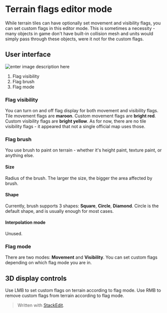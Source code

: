 # Terrain flags editor mode
While terrain tiles can have optionally set movement and visibility flags, you can set custom flags in this editor mode. This is sometimes a necessity - many objects in game don't have built-in collision mesh and units would simply pass through these objects, were it not for the custom flags.

## User interface
![enter image description here](https://lh3.googleusercontent.com/-km0wvF6E_KUniRlcuy25Azqv5JU8vAstJ3XVurZEW3hc0LirYEPh1UFj9Xq0p8dZeFIqPv0Aaxk)
1. Flag visibility
2. Flag brush
3. Flag mode

### Flag visibility
You can turn on and off flag display for both movement and visibility flags. Tile movement flags are **maroon**. Custom movement flags are **bright red**. Custom visibility flags are **bright yellow**.
As for now, there are no tile visibility flags - it appeared that not a single official map uses those.

### Flag brush
You use brush to paint on terrain - whether it's height paint, texture paint, or anything else.
#### Size
Radius of the brush. The larger the size, the bigger the area affected by brush.
#### Shape
Currently, brush supports 3 shapes: **Square**, **Circle**, **Diamond**. Circle is the default shape, and is usually enough for most cases.
#### Interpolation mode
Unused.

### Flag mode
There are two modes: **Movement** and **Visibility**. You can set custom flags depending on which flag mode you are in.

## 3D display controls
Use LMB to set custom flags on terrain according to flag mode. Use RMB to remove custom flags from terrain according to flag mode.

> Written with [StackEdit](https://stackedit.io/).
<!--stackedit_data:
eyJoaXN0b3J5IjpbLTE3MDI2MjQzMDldfQ==
-->